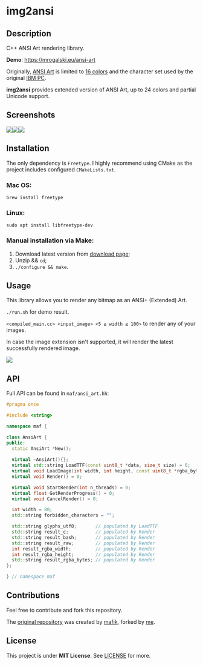 # img2ansi

## Description

C++ ANSI Art rendering library. 

**Demo**: https://mrogalski.eu/ansi-art

Originally, [ANSI Art](https://en.wikipedia.org/wiki/ANSI_art) is limited to
    <a href="https://en.wikipedia.org/wiki/ANSI_escape_code#3-bit_and_4-bit">16 colors</a> and the
    character set used by the original <a href="https://www.youtube.com/watch?v=_mZBa3sqTrI&t=1061s">IBM PC</a>.</p>
**img2ansi** provides extended version of ANSI Art, up to 24 colors and partial Unicode support.
## Screenshots
  <img src="pictures/sample2.webp"><img src="pictures/sample3.webp"><img src="pictures/sample4.webp">
## Installation
The only dependency is `Freetype`. I highly recommend using CMake as the project includes configured `CMakeLists.txt`.
### Mac OS:
`brew install freetype`

### Linux:
`sudo apt install libfreetype-dev`

### Manual installation via Make:
1. Download latest version from [download page](https://freetype.org/download.html);
2. Unzip && `cd`;
3. `./configure && make`.

## Usage

This library allows you to render any bitmap as an ANSI+ (Extended) Art.

`./run.sh` for demo result.

`<compiled_main.cc> <input_image> <5 ≤ width ≤ 100>` to render any of your images.

In case the image extension isn't supported, it will render the latest successfully
rendered image.

<img src="pictures/example-result.webp">

## API

Full API can be found in `maf/ansi_art.hh`:

```c++
#pragma once

#include <string>

namespace maf {

class AnsiArt {
public:
  static AnsiArt *New();
  
  virtual ~AnsiArt(){};
  virtual std::string LoadTTF(const uint8_t *data, size_t size) = 0;
  virtual void LoadImage(int width, int height, const uint8_t *rgba_bytes) = 0;
  virtual void Render() = 0;

  virtual void StartRender(int n_threads) = 0;
  virtual float GetRenderProgress() = 0;
  virtual void CancelRender() = 0;

  int width = 80;
  std::string forbidden_characters = "";

  std::string glyphs_utf8;       // populated by LoadTTF
  std::string result_c;          // populated by Render
  std::string result_bash;       // populated by Render
  std::string result_raw;        // populated by Render
  int result_rgba_width;         // populated by Render
  int result_rgba_height;        // populated by Render
  std::string result_rgba_bytes; // populated by Render
};

} // namespace maf

```

## Contributions
Feel free to contribute and fork this repository.

The [original repository](https://github.com/mafik/ansi-art) was created by [mafik](https://github.com/mafik), 
forked by [me](https://github.com/illmilo).

## License
This project is under **MIT License**. See [LICENSE](LICENSE) for more.